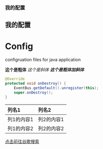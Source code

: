 ### 我的配置
## 我的配置
# Config
configruation files for java application

**这个是粗体**
*这个是斜体*
***这个是粗体加斜体***

```java
@Override
protected void onDestroy() {
    EventBus.getDefault().unregister(this);
    super.onDestroy();
}
``` 
|列名1|列名2|
|:---|:---|
|列1的内容1|列2的内容1|
|列1的内容2|列2的内容2|

[点击前往谷歌搜索](https://www.baidu.com/)
